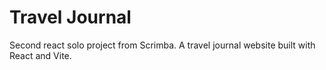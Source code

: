 # Travel Journal

Second react solo project from Scrimba. A travel journal website built with React and Vite.
